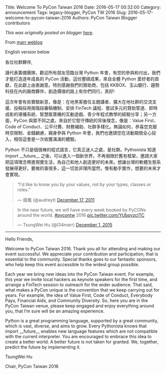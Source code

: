 Title: Welcome To PyCon Taiwan 2016
Date: 2016-05-17 00:32:00
Category: announcement
Tags: legacy-blogger, PyCon TW 2016
Slug: 2016-05-17-welcome-to-pycon-taiwan-2016
Authors: PyCon Taiwan Blogger contributors

*This was originally posted on blogger [here](https://pycontw.blogspot.com/2016/05/welcome-to-pycon-taiwan-2016.html)*.

<!--more-->

From [marr weblog](https://picasaweb.google.com/102441227483829530605/MarrWeblog?authuser=0&feat=embedwebsite)

English version below

各位社群夥伴,

謹代表籌備團隊，歡迎所有朋友蒞臨台灣 Python 年會，有您的參與和付出，我們才能打造逐年成長的 PyCon 活動，這份豐碩成果，來自全體 Python 愛好者的貢獻，在此獻上由衷謝意。特別感謝我們的贊助商，包括 KKBOX、玉山銀行、趨勢科技在內的廠商夥伴，創造價值的路上有你們同行，真好!

這次年會有些實驗新意，像是：在地黑客擔任主題講者、擴大在地社群的交流支援、投稿採用兩階段審稿機制、安排 FinTech 議程、嘗試多元的贊助管道、即時成影的導播系統、智慧販賣機的互動遊戲、青少年程式教學的經驗分享；另一方面，PyCon 與眾不同之處，來自於它堅守傳統的背後理念，像是：Value First、Code of Conduct、公平付費、財務補助、社群多樣化。無論如何，恭喜您克服時空限制、金錢顧慮，親身參與 Python 年會，我們也邀請您在活動期間全心投入，相信這會是一次收獲滿滿的體驗。

Python 不只是個很棒的程式語言，它真正迷人之處，是社群。Pythonista 知道 import \_\_future\_\_ 之後，可以進入一個新世界，不再侷限於舊有框架，邀請大家把這項理念帶進現實生活，為自己和他人創造更好的未來。想讓台灣的軟體生態系發展得更好，要做的事很多，這一切並非理所當然，惟有動手實作，想要的未來才會實現。

> “I'd like to know you by your values, not by your types, classes or roles.”
>
> — 唐鳳 (@audreyt) [December 17, 2011](https://twitter.com/audreyt/status/147998210558922752)

> In the near future, we will have every week booked by PyCONs around the world. [#pycontw](https://twitter.com/hashtag/pycontw?src=hash) 2016 [pic.twitter.com/YUbpyzclTC](https://t.co/YUbpyzclTC)
>
> — TsungWei Hu (@l34marr) [December 1, 2015](https://twitter.com/l34marr/status/671519225169620992)

---

Hello Friends,

Welcome to PyCon Taiwan 2016. Thank you all for attending and making our event successful. We appreciate your contribution and participation, that is essential to the community. Special thanks goes to our fantastic sponsors, who help keep this event accessible to the widest group possible.

Each year we bring new ideas into the PyCon Taiwan event. For example, this year we invite local hackers as keynote speakers for the first time, and arrange a FinTech session to outreach for the wider audience. That said, what makes a PyCon unique is the convention that we keep carrying out for years. For example, the idea of Value First, Code of Conduct, Everybody Pays, Financial Aids, and Community Diversity. So, here you are in the PyCon Taiwan venue, please keep engaged and enjoy everything around you, that I’m sure will be an amazing experience.

Python is a great programming language, supported by a great community, which is vast, diverse, and aims to grow. Every Pythonista knows that import \_\_future\_\_ enables new language features which are not compatible with the current interpreter. You are encouraged to embrace this idea to create a better world. A better future is not taken for granted. We, together, predict the future by implementing it.

TsungWei Hu

Chair, PyCon Taiwan 2016

